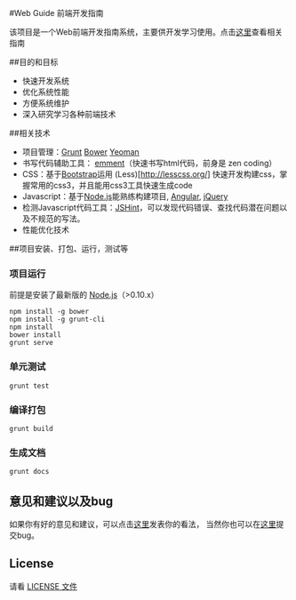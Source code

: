 #Web Guide 前端开发指南

该项目是一个Web前端开发指南系统，主要供开发学习使用。点击[这里](http://linder0209.github.io/web-guide/)查看相关指南

##目的和目标
* 快速开发系统
* 优化系统性能
* 方便系统维护
* 深入研究学习各种前端技术

##相关技术
* 项目管理：[Grunt](http://gruntjs.com/) [Bower](http://bower.io/) [Yeoman](http://yeoman.io/)
* 书写代码辅助工具： [emment](http://docs.emmet.io/)（快速书写html代码，前身是 zen coding）
* CSS：基于[Bootstrap](http://getbootstrap.com/)运用 (Less)[http://lesscss.org/] 快速开发构建css，掌握常用的css3，并且能用css3工具快速生成code
* Javascript：基于[Node.js](https://nodejs.org/)能熟练构建项目,  [Angular](http://angularjs.org/), [jQuery](http://jquery.com/)
* 检测Javascript代码工具：[JSHint](http://jshint.com/)，可以发现代码错误、查找代码潜在问题以及不规范的写法。
* 性能优化技术


##项目安装、打包、运行，测试等

### 项目运行
前提是安装了最新版的 [Node.js](https://nodejs.org/)（\>0.10.x）

```
npm install -g bower
npm install -g grunt-cli
npm install
bower install
grunt serve
```
### 单元测试
```
grunt test
```

### 编译打包
```
grunt build
```
### 生成文档
```
grunt docs
```
## 意见和建议以及bug

如果你有好的意见和建议，可以点击[这里](https://github.com/linder0209/web-guide/issues)发表你的看法，
当然你也可以在[这里](https://github.com/linder0209/web-guide/issues)提交bug。

## License

请看 [LICENSE 文件](https://github.com/linder0209/web-guide/blob/master/LICENSE.md)
